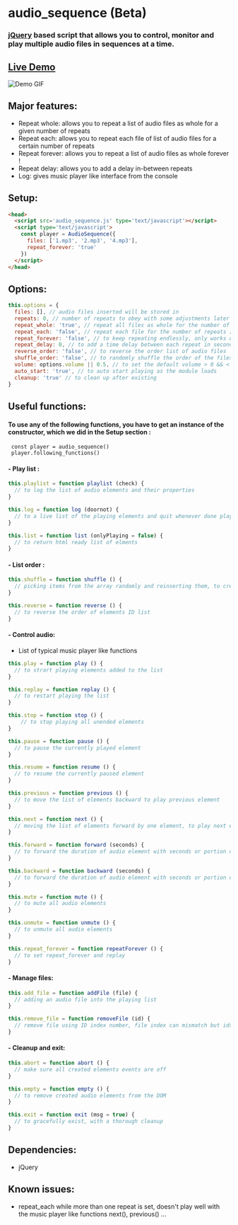 # audio_sequence (Beta)
### [jQuery][d17250b1] based script that allows you to control, monitor and play multiple audio files in sequences at a time.

  [d17250b1]: https://jquery.com "jquery website"

## [Live Demo][d5c4a4d8]

  [d5c4a4d8]: https://audio-sequence.github.io "Live demo"

![Demo GIF](https://audio-sequence.github.io/audio_sequence.gif)

## Major features:
- Repeat whole: allows you to repeat a list of audio files as whole for a given number of repeats
- Repeat each: allows you to repeat each file of list of audio files for a certain number of repeats
- Repeat forever: allows you to repeat a list of audio files as whole forever !
- Repeat delay: allows you to add a delay in-between repeats
- Log: gives music player like interface from the console

## Setup:
```html
<head>
  <script src='audio_sequence.js' type='text/javascript'></script>
  <script type='text/javascript'>
    const player = AudioSequence({
      files: ['1.mp3', '2.mp3', '4.mp3'],
      repeat_forever: 'true'
    })
  </script>
</head>
```

## Options:
```javascript
this.options = {
  files: [], // audio files inserted will be stored in
  repeats: 0, // number of repeats to obey with some adjustments later
  repeat_whole: 'true', // repeat all files as whole for the number of repeats
  repeat_each: 'false', // repeat each file for the number of repeats [You can not select both !]
  repeat_forever: 'false', // to keep repeating endlessly, only works on repeat whole
  repeat_delay: 0, // to add a time delay between each repeat in seconds
  reverse_order: 'false', // to reverse the order list of audio files
  shuffle_order: 'false', // to randomly shuffle the order of the files list
  volume: options.volume || 0.5, // to set the default volume > 0 && < 1
  auto_start: 'true', // to auto start playing as the module loads
  cleanup: 'true' // to clean up after existing
}
```

## Useful functions:
#### To use any of the following functions, you have to get an instance of the constructor, which we did in the Setup section :
` const player = audio_sequence()` </br>
` player.following_functions()`

#### - Play list :
```javascript
this.playlist = function playlist (check) {
  // to log the list of audio elements and their properties
}

this.log = function log (doornot) {
  // to a live list of the playing elements and quit whenever done playing
}

this.list = function list (onlyPlaying = false) {
  // to return html ready list of elments
}
```

#### - List order :
```javascript
this.shuffle = function shuffle () {
  // picking items from the array randomly and reinserting them, to create shuffle like effect
}

this.reverse = function reverse () {
  // to reverse the order of elements ID list
}
```

#### - Control audio:
- List of typical music player like functions

```javascript
this.play = function play () {
  // to strart playing elements added to the list
}

this.replay = function replay () {
  // to restart playing the list
}

this.stop = function stop () {
    // to stop playing all unended elements
}

this.pause = function pause () {
  // to pause the currently played element
}

this.resume = function resume () {
  // to resume the currently paused element
}

this.previous = function previous () {
  // to move the list of elements backward to play previous element
}

this.next = function next () {
  // moving the list of elements forward by one element, to play next element
}

this.forward = function forward (seconds) {
  // to forward the duration of audio element with seconds or portion of it
}

this.backward = function backward (seconds) {
  // to forward the duration of audio element with seconds or portion of it
}

this.mute = function mute () {
  // to mute all audio elements
}

this.unmute = function unmute () {
  // to unmute all audio elements
}

this.repeat_forever = function repeatForever () {
  // to set repeat_forever and replay
}

```

#### - Manage files:

```javascript
this.add_file = function addFile (file) {
  // adding an audio file into the playing list
}

this.remove_file = function removeFile (id) {
  // remove file using ID index number, file index can mismatch but ids do not
}
```

#### - Cleanup and exit:

```javascript
this.abort = function abort () {
  // make sure all created elements events are off
}

this.empty = function empty () {
  // to remove created audio elements from the DOM
}

this.exit = function exit (msg = true) {
  // to gracefully exist, with a thorough cleanup
}
```

## Dependencies:
- jQuery

## Known issues:
- repeat_each while more than one repeat is set, doesn't play well with the music player like functions next(), previous() ...

